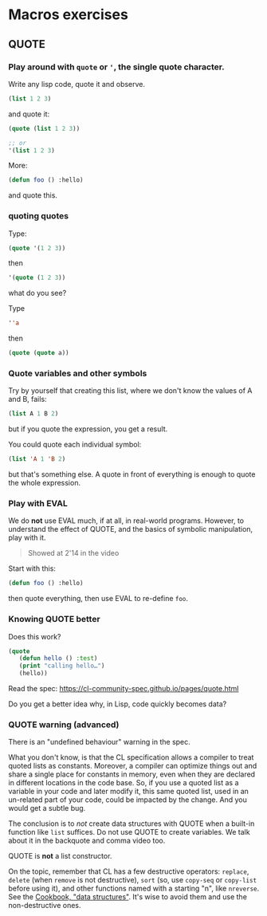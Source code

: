 # Macros exercises

## QUOTE

### Play around with `quote` or `'`, the single quote character.

Write any lisp code, quote it and observe.

```lisp
(list 1 2 3)
```
and quote it:

```lisp
(quote (list 1 2 3))

;; or
'(list 1 2 3)
```

More:

```lisp
(defun foo () :hello)
```

and quote this.

### quoting quotes

Type:

~~~lisp
(quote '(1 2 3))
~~~

then

~~~lisp
'(quote (1 2 3))
~~~

what do you see?

Type

~~~lisp
''a
~~~

then

~~~lisp
(quote (quote a))
~~~



### Quote variables and other symbols

Try by yourself that creating this list, where we don't know the values of A and B, fails:

```lisp
(list A 1 B 2)
```

but if you quote the expression, you get a result.

You could quote each individual symbol:

```lisp
(list 'A 1 'B 2)
```

but that's something else. A quote in front of everything is enough to quote the whole expression.


### Play with EVAL

We do **not** use EVAL much, if at all, in real-world programs. However, to understand the effect of QUOTE, and the basics of symbolic manipulation, play with it.

> Showed at 2'14 in the video

Start with this:

```lisp
(defun foo () :hello)
```

then quote everything, then use EVAL to re-define `foo`.


### Knowing QUOTE better

Does this work?

```lisp
(quote
   (defun hello () :test)
   (print "calling hello…")
   (hello))
```

Read the spec: https://cl-community-spec.github.io/pages/quote.html

Do you get a better idea why, in Lisp, code quickly becomes data?

### QUOTE warning (advanced)

There is an "undefined behaviour" warning in the spec.

What you don't know, is that the CL specification allows a compiler to
treat quoted lists as constants. Moreover, a compiler can optimize
things out and share a single place for constants in memory, even when
they are declared in different locations in the code base. So, if you
use a quoted list as a variable in your code and later modify it, this
same quoted list, used in an un-related part of your code, could be
impacted by the change. And you would get a subtle bug.

The conclusion is to *not* create data structures with QUOTE when a
built-in function like `list` suffices. Do not use QUOTE to create
variables. We talk about it in the backquote and comma video too.

QUOTE is **not** a list constructor.

On the topic, remember that CL has a few destructive operators:
`replace`, `delete` (when `remove` is not destructive), `sort` (so,
use `copy-seq` or `copy-list` before using it), and other functions
named with a starting "n", like `nreverse`. See the [Cookbook, "data
structures"](https://lispcookbook.github.io/cl-cookbook/data-structures.html). It's
wise to avoid them and use the non-destructive ones.
